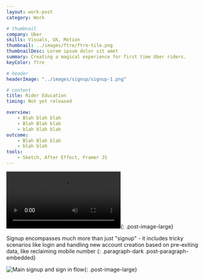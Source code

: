 ```yaml
---
layout: work-post
category: Work

# thumbnail
company: Uber
skills: Visuals, UX, Motion
thumbnail: ../images/ftre/ftre-tile.png
thumbnailDesc: Lorem ipsum dolor sit amet
summary: Creating a magical experience for first time Uber riders.
keyColor: ftre

# header
headerImage: "../images/signup/signup-1.png"

# content
title: Rider Education
timing: Not yet released

overview:
    - Blah blah blah
    - Blah Blah blah
    - blah blah blah
outcome:
    - Blah Blah blah
    - blah blah
tools:
    - Sketch, After Effect, Framer JS
---
```


<video src="../images/ftre/welcome-animation.mp4" autoplay loop></video>{: .post-image-large}

Signup encompasses much more than just "signup" - it includes tricky scenarios like login and handling new account creation based on pre-exiting data, like reclaiming mobile number
{: .paragraph-dark .post-paragraph-embedded}

![Main signup and sign in flow](../images/ftre/ftre-flow-1.png){: .post-image-large}

